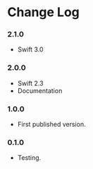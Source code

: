 # Change Log

### 2.1.0
- Swift 3.0

### 2.0.0
- Swift 2.3
- Documentation

### 1.0.0
- First published version.

### 0.1.0
- Testing.
